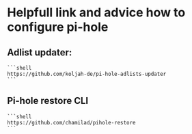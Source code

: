 # Helpfull link and advice how to configure pi-hole
## Adlist updater:
    ```shell
    https://github.com/koljah-de/pi-hole-adlists-updater
    ```
## Pi-hole restore CLI
    ```shell
    https://github.com/chamilad/pihole-restore
    ```